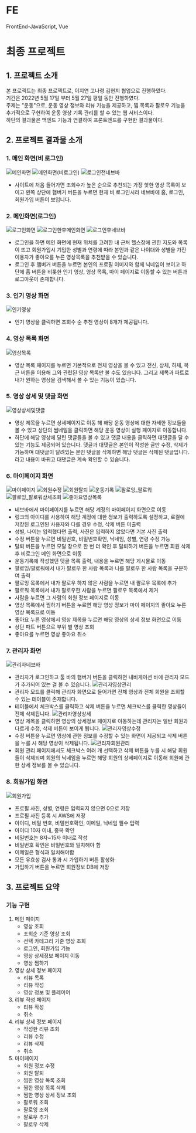 # FE
FrontEnd-JavaScript, Vue

# 최종 프로젝트

## 1. 프로젝트 소개

본 프로젝트는 최종 프로젝트로, 이지연 고나령 김현지 협업으로 진행하였다.      
기간은 2022년 5월 17일 부터 5월 27일 평일 동안 진행하였다.      
주제는 "운동"으로, 운동 영상 정보와 리뷰 기능을 제공하고, 찜 목록과 팔로우 기능을 추가적으로 구현하여 운동 영상 기록 관리를 할 수 있는 웹 서비스이다.         
하단의 결과물은 백엔드 기능과 연결하여 프론트엔드를 구현한 결과물이다.      

## 2. 프로젝트 결과물 소개

### 1. 메인 화면(비 로그인)
![메인화면](https://user-images.githubusercontent.com/99406992/170679191-3c8b1b69-4d06-4c6b-968e-43d0fad3e6e3.PNG)
![메인화면(비로그인)](https://user-images.githubusercontent.com/99406992/170679209-21ddf274-a575-46b7-9e96-89fca8444af3.PNG)
![로그인전네브바](https://user-images.githubusercontent.com/99406992/170679378-48ecba7a-2ba2-4ac5-bc22-44d87950c136.PNG)
- 사이트에 처음 들어가면 조회수가 높은 순으로 추천되는 가장 핫한 영상 목록이 보이고 왼쪽 상단에 햄버거 버튼을 누르면 현재 비 로그인시라 네브바에 홈, 로그인, 회원가입 버튼이 보입니다. 

### 2. 메인화면(로그인)
![로그인화면](https://user-images.githubusercontent.com/99406992/170679449-3e777af6-84ce-42f0-a9e1-6db50dfb77f1.PNG)
![로그인한후메인화면](https://user-images.githubusercontent.com/99406992/170679477-4c27263c-dd10-4133-a632-79135922c639.PNG)
![로그인후네브바](https://user-images.githubusercontent.com/99406992/170679517-85fa3efa-0462-4a08-bcd9-80294e50a246.PNG)

- 로그인을 하면 메인 화면에 현재 위치를 고려한 내 근처 헬스장에 관한 지도와 목록이 뜨고 회원가입시 기입한 성별과 연령에 따라 본인과 같은 나이대와 성별을 가진 이용자가 좋아요를 누른 영상목록을 추천받을 수 있습니다.
- 로그인 후 햄버거 버튼을 누르면 본인의 프로필 이미지와 함께 닉네임이 보이고 하단에 홈 버튼을 비롯한 인기 영상, 영상 목록, 마이 페이지로 이동할 수 있는 버튼과 로그아웃이 존재합니다.

### 3. 인기 영상 화면
![인기영상](https://user-images.githubusercontent.com/99406992/170680600-6ec243b2-b4df-4683-99e0-48e5211486d7.PNG)
- 인기 영상을 클릭하면 조회수 순 추천 영상이 8개가 제공됩니다.

### 4. 영상 목록 화면
![영상목록](https://user-images.githubusercontent.com/99406992/170680654-fb4f704b-42ab-4a6b-97dd-48996b7bd0c6.PNG)
- 영상 목록 페이지를 누르면 기본적으로 전체 영상을 볼 수 있고 전신, 상체, 하체, 복근 버튼을 이용해 그와 관련된 영상 목록만 볼 수도 있습니다. 그리고 제목과 파트로 내가 원하는 영상을 검색해서 볼 수 있는 기능이 있습니다.
### 5. 영상 상세 및 댓글 화면
![영상상세및댓글](https://user-images.githubusercontent.com/99406992/170680955-9f9635f1-fac8-47d4-aa0a-3f57a5ea189b.PNG)
- 영상 제목을 누르면 상세페이지로 이동 해 해당 운동 영상에 대한 자세한 정보들을 볼 수 있고 상단의 썸네일을 클릭하면 해당 운동 영상이 실행 페이지로 이동합니다.
- 하단에 해당 영상에 달린 댓글들을 볼 수 있고 댓글 내용을 클릭하면 대댓글을 달 수 있는 기능도 제공되어 있습니다. 댓글과 대댓글은 본인이 작성한 글만 수정, 삭제가 가능하며 대댓글이 달려있는 본인 댓글을 삭제하면 해당 댓글은 삭제된 댓글입니다. 라고 내용이 바뀌고 대댓글은 계속 확인할 수 있습니다.
### 6. 마이페이지 화면
![마이페이지](https://user-images.githubusercontent.com/99406992/170680709-2b025565-9450-4a0f-a2b7-b873760f7b2a.PNG)
![회원수정](https://user-images.githubusercontent.com/99406992/170681452-925bb5bb-76f8-439e-a936-5b9fdcb1fcaa.PNG)
![회원탈퇴](https://user-images.githubusercontent.com/99406992/170681461-87b4109c-36df-4503-ba75-e029285c80af.PNG)
![운동기록](https://user-images.githubusercontent.com/99406992/170681228-fcb135bd-0bb7-464e-86b9-e6a6905dcd1f.PNG)
![팔로잉_팔로워](https://user-images.githubusercontent.com/99406992/170681290-3441a3ec-9d1b-4d9d-90cd-6adb6b1edafc.PNG)
![팔로잉_팔로워상세조회](https://user-images.githubusercontent.com/99406992/170681342-ee148057-ead3-4204-9a91-3da4d9b1863a.PNG)
![좋아요영상목록](https://user-images.githubusercontent.com/99406992/170681294-50d28dcd-26e8-4ba7-af25-b60a3b35b59c.PNG)
- 네브바에서 마이페이지를 누르면 해당 계정의 마이페이지 화면으로 이동
- 링크의 아이디를 사용하여 해당 계정에 대한 정보가 출력하도록 설정하고, 로컬에 저장된 로그인된 사용자와 다를 경우 수정, 삭제 버튼 미출력
- 성별, 나이는 입력했다면 출력, 사진은 입력하지 않았다면 기본 사진 출력
- 수정 버튼을 누르면 비밀번호, 비밀번호확인, 닉네임, 성별, 연령 수정 가능
- 탈퇴 버튼을 누르면 모달 창으로 한 번 더 확인 후 탈퇴하기 버튼을 누르면 회원 삭제 후 비로그인 메인 화면으로 이동
- 운동기록에 작성했던 댓글 목록 출력, 내용을 누르면 해당 게시물로 이동
- 팔로잉/팔로워에서 내가 팔로우 한 사람 목록과 나를 팔로우 한 사람 목록을 구분하여 출력
- 팔로잉 목록에서 내가 팔로우 하지 않은 사람을 누르면 내 팔로우 목록에 추가
- 팔로워 목록에서 내가 팔로우한 사람을 누르면 팔로우 목록에서 제거
- 사람을 누르면 그 사람의 회원 정보 페이지로 이동
- 영상 목록에서  찜하기 버튼을 누르면 해당 영상 정보가 마이 페이지의 좋아요 누른 영상 목록으로 이동
- 좋아요 누른 영상에서 영상 제목을 누르면 해당 영상의 상세 정보 화면으로 이동
- 상단 파트 버튼으로 부위 별 영상 조회
- 좋아요를 누르면 영상 좋아요 취소


### 7. 관리자 화면
![관리자네브바](https://user-images.githubusercontent.com/99406992/170681673-b8818ddb-2fe5-4333-b956-d5b469896866.PNG)
- 관리자가 로그인하고 툴 바의 햄버거 버튼을 클릭하면 내비게이션 바에 관리자 모드가 추가되어 있는 걸 볼 수 있습니다.
![관리자영상관리](https://user-images.githubusercontent.com/99406992/170681681-21211fde-fb91-41d0-9049-d5dceedec93d.PNG)
- 관리자 모드를 클릭해 관리자 화면으로 들어가면 전체 영상과 전체 회원을 조회할 수 있는 테이블이 존재합니다.
- 테이블에서 체크박스를 클릭하고 삭제 버튼을 누르면 체크박스를 클릭한 영상들이 전체 삭제됩니다.
![관리자영상상세](https://user-images.githubusercontent.com/99406992/170681705-60e3b832-37c1-4400-86ce-0566dbdb7d72.PNG)
- 영상 제목을 클릭하면 영상의 상세정보 페이지로 이동하는데 관리자는 일반 회원과 다르게 수정, 삭제 버튼이 보이게 됩니다.
![관리자영상수정](https://user-images.githubusercontent.com/99406992/170681687-8a228953-14eb-4a4a-a0ea-13744ef45fae.PNG)
- 수정 버튼을 누르면 영상에 관한 정보를 수정할 수 있는 화면이 제공되고 삭제 버튼을 누를 시 해당 영상이 삭제됩니다.
![관리자회원관리](https://user-images.githubusercontent.com/99406992/170681770-ed52cf73-42c0-4cc3-8a4f-15f956b2aead.PNG)
- 회원 관리 페이지에서도 체크박스 여러 개 선택하고 삭제 버튼을 누를 시 해당 회원들이 삭제되며 회원의 닉네임을 누르면 해당 회원의 상세페이지로 이동해 회원에 관한 상세 정보를 볼 수 있습니다.

### 8. 회원가입 화면
![회원가입](https://user-images.githubusercontent.com/99406992/170681827-014740f0-9b4e-4f16-ba39-3ab625fb36c2.PNG)
- 프로필 사진, 성별, 연령은 입력되지 않으면 0으로 저장
- 프로필 사진 등록 시 AWS에 저장
- 아이디, 비밀 번호, 비밀번호확인, 이메일, 닉네임 필수 입력
- 아이디 10자 이내, 중복 확인
- 비밀번호는 8자~15자 이내로 작성
- 비밀번호 확인은 비밀번호와 일치해야 함
- 이메일은 형식과 일치해야함
- 모든 유효성 검사 통과 시 가입하기 버튼 활성화
- 가입하기 버튼을 누르면 회원정보 DB에 저장


## 3. 프로젝트 요약

### 기능 구현

1. 메인 페이지
   - 영상 조회
   - 조회순 기준 영상 조회
   - 선택 카테고리 기준 영상 조회
   - 로그인, 회원가입 기능
   - 영상 상세정보 페이지 이동
   - 영상 찜하기
2. 영상 상세 정보 페이지
   - 리뷰 목록
   - 리뷰 작성
   - 영상 정보 및 플레이어
3. 리뷰 작성 페이지
   - 리뷰 작성
   - 취소
4. 리뷰 상세 정보 페이지
   - 작성한 리뷰 조회
   - 리뷰 수정
   - 리뷰 삭제 
   - 취소
5. 마이페이지
   - 회원 정보 수정
   - 회원 탈퇴
   - 찜한 영상 목록 조회
   - 찜한 영상 목록 삭제
   - 찜한 영상 상세 정보 조회
   - 팔로워 조회
   - 팔로잉 조회
   - 팔로우 추가
   - 팔로우 삭제

